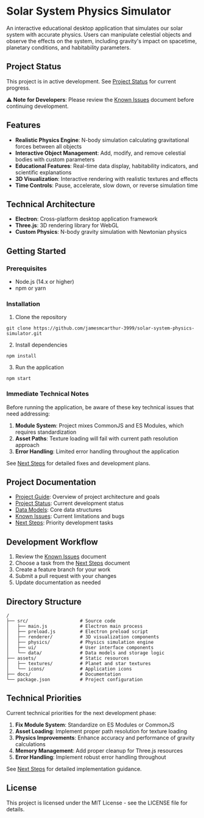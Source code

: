 # Solar System Physics Simulator

An interactive educational desktop application that simulates our solar system with accurate physics. Users can manipulate celestial objects and observe the effects on the system, including gravity's impact on spacetime, planetary conditions, and habitability parameters.

## Project Status

This project is in active development. See [Project Status](docs/PROJECT_STATUS.md) for current progress.

⚠️ **Note for Developers**: Please review the [Known Issues](docs/KNOWN_ISSUES.md) document before continuing development.

## Features

- **Realistic Physics Engine**: N-body simulation calculating gravitational forces between all objects
- **Interactive Object Management**: Add, modify, and remove celestial bodies with custom parameters
- **Educational Features**: Real-time data display, habitability indicators, and scientific explanations
- **3D Visualization**: Interactive rendering with realistic textures and effects
- **Time Controls**: Pause, accelerate, slow down, or reverse simulation time

## Technical Architecture

- **Electron**: Cross-platform desktop application framework
- **Three.js**: 3D rendering library for WebGL
- **Custom Physics**: N-body gravity simulation with Newtonian physics

## Getting Started

### Prerequisites

- Node.js (14.x or higher)
- npm or yarn

### Installation

1. Clone the repository
```
git clone https://github.com/jamesmcarthur-3999/solar-system-physics-simulator.git
```

2. Install dependencies
```
npm install
```

3. Run the application
```
npm start
```

### Immediate Technical Notes

Before running the application, be aware of these key technical issues that need addressing:

1. **Module System**: Project mixes CommonJS and ES Modules, which requires standardization
2. **Asset Paths**: Texture loading will fail with current path resolution approach
3. **Error Handling**: Limited error handling throughout the application

See [Next Steps](NEXT_STEPS.md) for detailed fixes and development plans.

## Project Documentation

- [Project Guide](docs/PROJECT_GUIDE.md): Overview of project architecture and goals
- [Project Status](docs/PROJECT_STATUS.md): Current development status
- [Data Models](docs/DATA_MODELS.md): Core data structures
- [Known Issues](docs/KNOWN_ISSUES.md): Current limitations and bugs
- [Next Steps](NEXT_STEPS.md): Priority development tasks

## Development Workflow

1. Review the [Known Issues](docs/KNOWN_ISSUES.md) document
2. Choose a task from the [Next Steps](NEXT_STEPS.md) document
3. Create a feature branch for your work
4. Submit a pull request with your changes
5. Update documentation as needed

## Directory Structure

```
/
├── src/                   # Source code
│   ├── main.js            # Electron main process
│   ├── preload.js         # Electron preload script
│   ├── renderer/          # 3D visualization components
│   ├── physics/           # Physics simulation engine
│   ├── ui/                # User interface components
│   └── data/              # Data models and storage logic
├── assets/                # Static resources
│   ├── textures/          # Planet and star textures
│   └── icons/             # Application icons
├── docs/                  # Documentation
└── package.json           # Project configuration
```

## Technical Priorities

Current technical priorities for the next development phase:

1. **Fix Module System**: Standardize on ES Modules or CommonJS
2. **Asset Loading**: Implement proper path resolution for texture loading
3. **Physics Improvements**: Enhance accuracy and performance of gravity calculations
4. **Memory Management**: Add proper cleanup for Three.js resources
5. **Error Handling**: Implement robust error handling throughout

See [Next Steps](NEXT_STEPS.md) for detailed implementation guidance.

## License

This project is licensed under the MIT License - see the LICENSE file for details.
